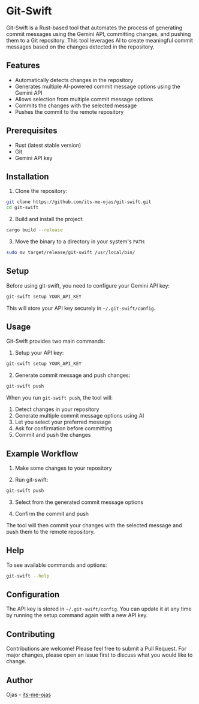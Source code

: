 # Git-Swift

Git-Swift is a Rust-based tool that automates the process of generating commit messages using the Gemini API, committing changes, and pushing them to a Git repository. This tool leverages AI to create meaningful commit messages based on the changes detected in the repository.

## Features

- Automatically detects changes in the repository
- Generates multiple AI-powered commit message options using the Gemini API
- Allows selection from multiple commit message options
- Commits the changes with the selected message
- Pushes the commit to the remote repository

## Prerequisites

- Rust (latest stable version)
- Git
- Gemini API key

## Installation

1. Clone the repository:
```sh
git clone https://github.com/its-me-ojas/git-swift.git
cd git-swift
```

2. Build and install the project:
```sh
cargo build --release
```

3. Move the binary to a directory in your system's `PATH`:
```sh
sudo mv target/release/git-swift /usr/local/bin/
```

## Setup

Before using git-swift, you need to configure your Gemini API key:

```sh
git-swift setup YOUR_API_KEY
```

This will store your API key securely in `~/.git-swift/config`.

## Usage

Git-Swift provides two main commands:

1. Setup your API key:
```sh
git-swift setup YOUR_API_KEY
```

2. Generate commit message and push changes:
```sh
git-swift push
```

When you run `git-swift push`, the tool will:
1. Detect changes in your repository
2. Generate multiple commit message options using AI
3. Let you select your preferred message
4. Ask for confirmation before committing
5. Commit and push the changes

## Example Workflow

1. Make some changes to your repository

2. Run git-swift:
```sh
git-swift push
```

3. Select from the generated commit message options

4. Confirm the commit and push

The tool will then commit your changes with the selected message and push them to the remote repository.

## Help

To see available commands and options:
```sh
git-swift --help
```

## Configuration

The API key is stored in `~/.git-swift/config`. You can update it at any time by running the setup command again with a new API key.

## Contributing

Contributions are welcome! Please feel free to submit a Pull Request. For major changes, please open an issue first to discuss what you would like to change.

## Author

Ojas - [its-me-ojas](https://github.com/its-me-ojas)

